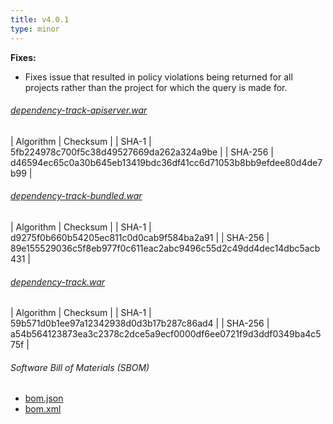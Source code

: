 ```yaml
---
title: v4.0.1
type: minor
---
```


**Fixes:**
* Fixes issue that resulted in policy violations being returned for all projects rather than the project for which the query is made for.


###### [dependency-track-apiserver.war](https://github.com/DependencyTrack/dependency-track/releases/download/4.0.1/dependency-track-apiserver.war)

| Algorithm | Checksum |
| SHA-1     | 5fb224978c700f5c38d49527669da262a324a9be |
| SHA-256   | d46594ec65c0a30b645eb13419bdc36df41cc6d71053b8bb9efdee80d4de7b99 |

###### [dependency-track-bundled.war](https://github.com/DependencyTrack/dependency-track/releases/download/4.0.1/dependency-track-bundled.war)

| Algorithm | Checksum |
| SHA-1     | d9275f0b660b54205ec811c0d0cab9f584ba2a91 |
| SHA-256   | 89e155529036c5f8eb977f0c611eac2abc9496c55d2c49dd4dec14dbc5acb431 |

###### [dependency-track.war](https://github.com/DependencyTrack/dependency-track/releases/download/4.0.1/dependency-track.war)

| Algorithm | Checksum |
| SHA-1     | 59b571d0b1ee97a12342938d0d3b17b287c86ad4 |
| SHA-256   | a54b564123873ea3c2378c2dce5a9ecf0000df6ee0721f9d3ddf0349ba4c575f |

###### Software Bill of Materials (SBOM) ######

* [bom.json](https://github.com/DependencyTrack/dependency-track/releases/download/4.0.1/bom.json)
* [bom.xml](https://github.com/DependencyTrack/dependency-track/releases/download/4.0.1/bom.xml)